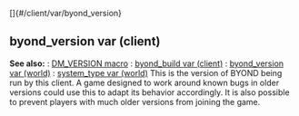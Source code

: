 []{#/client/var/byond_version}
  ## byond_version var (client)
  **See also:**
  :   [DM_VERSION macro](ref/DM/preprocessor/DM_VERSION)
  :   [byond_build var (client)](ref/client/var/byond_build)
  :   [byond_version var (world)](ref/world/var/byond_version)
  :   [system_type var (world)](ref/world/var/system_type)
  This is the version of BYOND being run by this client. A game designed
  to work around known bugs in older versions could use this to adapt its
  behavior accordingly. It is also possible to prevent players with much
  older versions from joining the game.